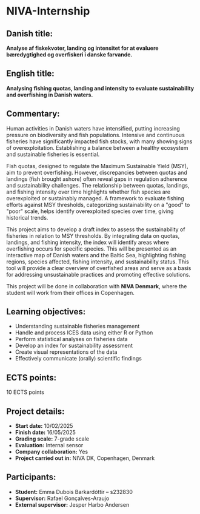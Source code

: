 # NIVA-Internship

## Danish title:
**Analyse af fiskekvoter, landing og intensitet for at evaluere bæredygtighed og overfiskeri i danske farvande.**

## English title:
**Analysing fishing quotas, landing and intensity to evaluate sustainability and overfishing in Danish waters.**

## Commentary:
Human activities in Danish waters have intensified, putting increasing pressure on biodiversity and fish populations. Intensive and continuous fisheries have significantly impacted fish stocks, with many showing signs of overexploitation. Establishing a balance between a healthy ecosystem and sustainable fisheries is essential.

Fish quotas, designed to regulate the Maximum Sustainable Yield (MSY), aim to prevent overfishing. However, discrepancies between quotas and landings (fish brought ashore) often reveal gaps in regulation adherence and sustainability challenges. The relationship between quotas, landings, and fishing intensity over time highlights whether fish species are overexploited or sustainably managed. A framework to evaluate fishing efforts against MSY thresholds, categorizing sustainability on a "good" to "poor" scale, helps identify overexploited species over time, giving historical trends.

This project aims to develop a draft index to assess the sustainability of fisheries in relation to MSY thresholds. By integrating data on quotas, landings, and fishing intensity, the index will identify areas where overfishing occurs for specific species. This will be presented as an interactive map of Danish waters and the Baltic Sea, highlighting fishing regions, species affected, fishing intensity, and sustainability status. This tool will provide a clear overview of overfished areas and serve as a basis for addressing unsustainable practices and promoting effective solutions.

This project will be done in collaboration with **NIVA Denmark**, where the student will work from their offices in Copenhagen.

## Learning objectives:
- Understanding sustainable fisheries management
- Handle and process ICES data using either R or Python
- Perform statistical analyses on fisheries data
- Develop an index for sustainability assessment
- Create visual representations of the data
- Effectively communicate (orally) scientific findings

## ECTS points:
10 ECTS points

## Project details:
- **Start date:** 10/02/2025
- **Finish date:** 16/05/2025
- **Grading scale:** 7-grade scale
- **Evaluation:** Internal sensor
- **Company collaboration:** Yes
- **Project carried out in:** NIVA DK, Copenhagen, Denmark

## Participants:
- **Student:** Emma Dubois Barkardóttir – s232830
- **Supervisor:** Rafael Gonçalves-Araujo
- **External supervisor:** Jesper Harbo Andersen
